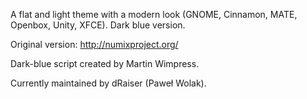 A flat and light theme with a modern look (GNOME, Cinnamon, MATE, Openbox, Unity, XFCE). Dark blue version.

Original version: http://numixproject.org/

Dark-blue script created by Martin Wimpress.

Currently maintained by dRaiser (Paweł Wolak).
